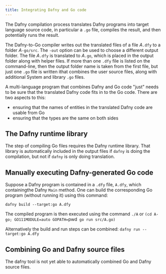 ```yaml
---
title: Integrating Dafny and Go code
---
```


The Dafny compilation process translates Dafny programs into target language
source code, in particular a `.go` file, compiles the result, and then potentially runs the result. 

The Dafny-to-Go compiler writes out the translated files of a file _A_`.dfy`
to a folder _A_`-go/src`. The `-out` option can be used to choose a
different output folder. The file _A_`.dfy` is translated to _A_`.go`,
which is placed in the output folder along with helper files.
If more than one `.dfy` file is listed on the command-line, then the output
folder name is taken from the first file, but just
one `.go` file is written ithat combines the user source files, 
along with additional System and library `.go` files.

A multi-language program that combines Dafny and Go
code "just" needs to be sure that the translated Dafny code fits in
to the Go code. There are two aspects to this:
- ensuring that the names of entities in the translated Dafny code are usable from Go
- ensuring that the types are the same on both sides

## **The Dafny runtime library**

The step of compiling Go files requires the Dafny runtime library. That library is automatically included in the output files if `dafny` is doing the compilation,
but not if `dafny` is only doing translation.

## **Manually executing Dafny-generated Go code**

Suppose a Dafny program is contained in a `.dfy` file, `A.dfy`, which containingthe Dafny `Main` method. One can build the corresponding Go program (without running it) using this command:

`dafny build --target:go A.dfy`

The compiled program is then executed using the command `./A`
or `(cd A-go; GO111MODULE=auto GOPATH=`pwd` go run src/A.go)`

Alternatively the build and run steps can be combined:
`dafny run --target:go A.dfy`

## **Combining Go and Dafny source files**

The dafny tool is not yet able to automatically combined Go and Dafny source files.
